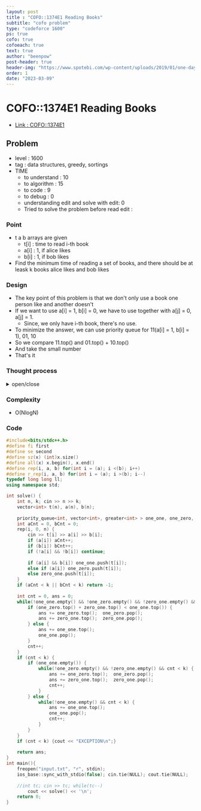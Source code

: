 ```yaml
---
layout: post
title : "COFO::1374E1 Reading Books"
subtitle: "cofo problem"
type: "codeforce 1600"
ps: true
cofo: true
cofoeach: true
text: true
author: "beenpow"
post-header: true
header-img: "https://www.spotebi.com/wp-content/uploads/2019/01/one-day-day-one-workout-motivation-spotebi.jpg"
order: 1
date: "2023-03-09"
---
```

# COFO::1374E1 Reading Books
- [Link : COFO::1374E1](https://codeforces.com/contest/1374/problem/E1)


## Problem 

- level : 1600
- tag : data structures, greedy, sortings
- TIME
  - to understand    : 10
  - to algorithm     : 15
  - to code          : 9
  - to debug         : 0
  - understanding edit and solve with edit: 0
  - Tried to solve the problem before read edit : 

### Point
- t a b arrays are given
  - t[i] : time to read i-th book
  - a[i] : 1, if alice likes
  - b[i] : 1, if bob likes
- Find the minimum time of reading a set of books, and there should be at leask k books alice likes and bob likes

### Design
- The key point of this problem is that we don't only use a book one person like and another doesn't
- If we want to use a[i] = 1, b[i] = 0, we have to use together with a[j] = 0, a[j] = 1.
  - Since, we only have i-th book, there's no use.
- To minimize the answer, we can use priority queue for 11(a[i] = 1, b[i] = 1), 01, 10 
- So we compare 11.top() and 01.top() + 10.top()
- And take the small number
- That's it

### Thought process

<details>
<summary> open/close </summary>

<!-- above empty line should exist -->

<pre>
. sum(a) < k || sum(b) < k 
  . return -1;


* [ 1 0 ] 에서 하나 쓸꺼면,
   [ 0 1 ] 에서도 하나를 써야함.

if ([ 1 0 ].top() + [0 1].top()  < [1 1].top() )
   [1 0].pop(), [0 1].pop()
else [1 1].pop()

. 이건 이 로직이 맞을듯 
</pre>

</details>

### Complexity
- O(NlogN)

### Code

```cpp
#include<bits/stdc++.h>
#define fi first
#define se second
#define sz(x) (int)x.size()
#define all(x) x.begin(), x.end()
#define rep(i, a, b) for(int i = (a); i <(b); i++)
#define r_rep(i, a, b) for(int i = (a); i >(b); i--)
typedef long long ll;
using namespace std;

int solve() {
    int n, k; cin >> n >> k;
    vector<int> t(n), a(n), b(n);
    
    priority_queue<int, vector<int>, greater<int> > one_one, one_zero, zero_one;
    int aCnt = 0, bCnt = 0;
    rep(i, 0, n) {
        cin >> t[i] >> a[i] >> b[i];
        if (a[i]) aCnt++;
        if (b[i]) bCnt++;
        if (!a[i] && !b[i]) continue;
        
        if (a[i] && b[i]) one_one.push(t[i]);
        else if (a[i]) one_zero.push(t[i]);
        else zero_one.push(t[i]);
    }
    if (aCnt < k || bCnt < k) return -1;
    
    int cnt = 0, ans = 0;
    while(!one_one.empty() && !one_zero.empty() && !zero_one.empty() && cnt < k) {
        if (one_zero.top() + zero_one.top() < one_one.top()) {
            ans += one_zero.top();  one_zero.pop();
            ans += zero_one.top();  zero_one.pop();
        } else {
            ans += one_one.top();
            one_one.pop();
        }
        cnt++;
    }
    if (cnt < k) {
        if (one_one.empty()) {
            while(!one_zero.empty() && !zero_one.empty() && cnt < k) {
                ans += one_zero.top();  one_zero.pop();
                ans += zero_one.top();  zero_one.pop();
                cnt++;
            }
        } else {
            while(!one_one.empty() && cnt < k) {
                ans += one_one.top();
                one_one.pop();
                cnt++;
            }
        }
    }
    if (cnt < k) {cout << "EXCEPTION\n";}
    
    return ans;
}
int main(){
    freopen("input.txt", "r", stdin);
    ios_base::sync_with_stdio(false); cin.tie(NULL); cout.tie(NULL);
    
    //int tc; cin >> tc; while(tc--)
        cout << solve() << '\n';
    return 0;
}
```
